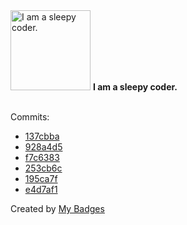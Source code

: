 <img src="https://my-badges.github.io/my-badges/sleepy-coder.png" alt="I am a sleepy coder." title="I am a sleepy coder." width="128">
<strong>I am a sleepy coder.</strong>
<br><br>

Commits:

- <a href="https://github.com/adib-yg/web/commit/137cbba2a946cd25f7099da7755a68ebf4d3d35a">137cbba</a>
- <a href="https://github.com/adib-yg/web/commit/928a4d5ea157fa8d4d8f5d60936a066a1f354c7f">928a4d5</a>
- <a href="https://github.com/adib-yg/web/commit/f7c638370a7f0340e0066078fe9203b9b0bfb895">f7c6383</a>
- <a href="https://github.com/adib-yg/web/commit/253cb6c98a708fda71d68e543e1a64bd28f2efca">253cb6c</a>
- <a href="https://github.com/adib-yg/web/commit/195ca7fcc2898d3a831c1e9d7c557fa3979c0722">195ca7f</a>
- <a href="https://github.com/adib-yg/web/commit/e4d7af19e4f95053117d5b4f0ed4a8578a4291a5">e4d7af1</a>


Created by <a href="https://github.com/my-badges/my-badges">My Badges</a>